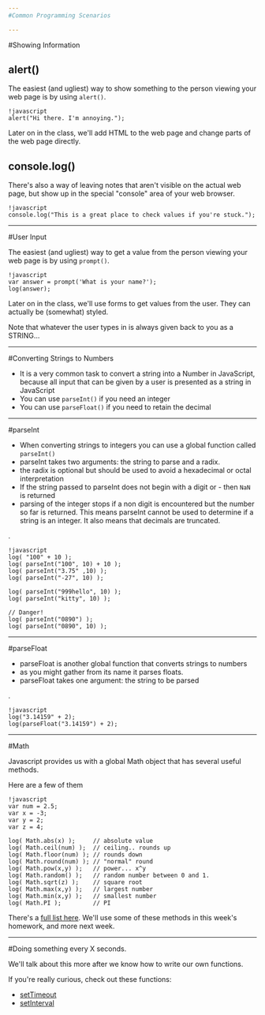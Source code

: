 ```yaml
---
#Common Programming Scenarios

---
```

#Showing Information

## alert()
The easiest (and ugliest) way to show something to the person viewing your web page is by using `alert()`.

    !javascript
    alert("Hi there. I'm annoying.");

Later on in the class, we'll add HTML to the web page and change parts of the web page directly.

## console.log()
There's also a way of leaving notes that aren't visible on the actual web page, but show up in the special "console" area of your web browser.

    !javascript
    console.log("This is a great place to check values if you're stuck.");

---
#User Input

The easiest (and ugliest) way to get a value from the person viewing your web page is by using `prompt()`.

    !javascript
    var answer = prompt('What is your name?');
    log(answer);

Later on in the class, we'll use forms to get values from the user. They can actually be (somewhat) styled.

Note that whatever the user types in is always given back to you as a STRING...

---
#Converting Strings to Numbers

- It is a very common task to convert a string into a Number in JavaScript, because all input that can be given by a user is presented as a string in JavaScript
- You can use `parseInt()` if you need an integer
- You can use `parseFloat()` if you need to retain the decimal  

---
#parseInt

- When converting strings to integers you can use a global function called `parseInt()`
- parseInt takes two arguments: the string to parse and a radix.
- the radix is optional but should be used to avoid a hexadecimal or octal interpretation
- If the string passed to parseInt does not begin with a digit or *-* then `NaN` is returned
- parsing of the integer stops if a non digit is encountered but the number so far is returned. This means parseInt cannot be used to determine if a string is an integer. It also means that decimals are truncated. 

.

    !javascript
    log( "100" + 10 );
    log( parseInt("100", 10) + 10 );
    log( parseInt("3.75" ,10) );
    log( parseInt("-27", 10) );

    log( parseInt("999hello", 10) );
    log( parseInt("kitty", 10) );

    // Danger!
    log( parseInt("0890") );
    log( parseInt("0890", 10) );

---
#parseFloat

- parseFloat is another global function that converts strings to numbers
- as you might gather from its name it parses floats.
- parseFloat takes one argument: the string to be parsed

.

    !javascript
    log("3.14159" + 2);
    log(parseFloat("3.14159") + 2);

---
#Math

Javascript provides us with a global Math object that has several useful methods.

Here are a few of them

    !javascript
    var num = 2.5;
    var x = -3;
    var y = 2;
    var z = 4;

    log( Math.abs(x) );     // absolute value
    log( Math.ceil(num) );  // ceiling.. rounds up
    log( Math.floor(num) ); // rounds down
    log( Math.round(num) ); // "normal" round
    log( Math.pow(x,y) );   // power... x^y
    log( Math.random() );   // random number between 0 and 1.
    log( Math.sqrt(z) );    // square root
    log( Math.max(x,y) );   // largest number
    log( Math.min(x,y) );   // smallest number
    log( Math.PI );         // PI

There's a [full list here](https://developer.mozilla.org/en-US/docs/JavaScript/Reference/Global_Objects/Math#Methods).  We'll use some of these methods in this week's homework, and more next week.

---
#Doing something every X seconds.

We'll talk about this more after we know how to write our own functions.

If you're really curious, check out these functions:

- [setTimeout](https://developer.mozilla.org/en-US/docs/DOM/window.setTimeout)
- [setInterval](https://developer.mozilla.org/en-US/docs/DOM/window.setInterval)

